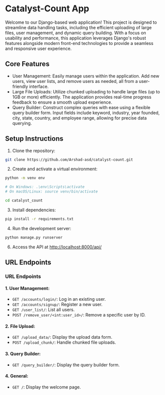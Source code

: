 # Catalyst-Count App

Welcome to our Django-based web application! This project is designed to streamline data handling tasks, including the efficient uploading of large files, user management, and dynamic query building. With a focus on usability and performance, this application leverages Django's robust features alongside modern front-end technologies to provide a seamless and responsive user experience.

## Core Features

- User Management: Easily manage users within the application. Add new users, view user lists, and remove users as needed, all from a user-friendly interface.
- Large File Uploads: Utilize chunked uploading to handle large files (up to 1GB or more) efficiently. The application provides real-time progress feedback to ensure a smooth upload experience.
- Query Builder: Construct complex queries with ease using a flexible query builder form. Input fields include keyword, industry, year founded, city, state, country, and employee range, allowing for precise data querying.

## Setup Instructions

1. Clone the repository:

```bash
git clone https://github.com/Arshad-asd/catalyst-count.git
```

2. Create and activate a virtual environment:

```bash
python -m venv env
```

```bash
# On Windows: .\env\Scripts\activate
# On macOS/Linux: source venv/bin/activate
```

```bash
cd catalyst_count
```

3. Install dependencies:

```bash
pip install -r requirements.txt
```

4. Run the development server:

```bash
python manage.py runserver
```

6. Access the API at [http://localhost:8000/api/](http://localhost:8000/)

## URL Endpoints


### URL Endpoints

#### 1. User Management:

- `GET /accounts/login/`: Log in an existing user.
- `GET /accounts/signup/`: Register a new user.
- `GET /user_list/`: List all users.
- `POST /remove_user/<int:user_id>/`: Remove a specific user by ID.

#### 2. File Upload:

- `GET /upload_data/`: Display the upload data form.
- `POST /upload_chunk/`: Handle chunked file uploads.

#### 3. Query Builder:

- `GET /query_builder/`: Display the query builder form.

#### 4. General:

- `GET /`: Display the welcome page.
